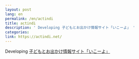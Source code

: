 ```yaml
---
layout: post
lang: en
permalink: /en/actindi
title: actindi
description: ' Developing 子どもとお出かけ情報サイト「いこーよ」 '
categories: 
link: https://actindi.net/
---
```


<p>Developing <a href="https://iko-yo.net/">子どもとお出かけ情報サイト「いこーよ」</a></p>
